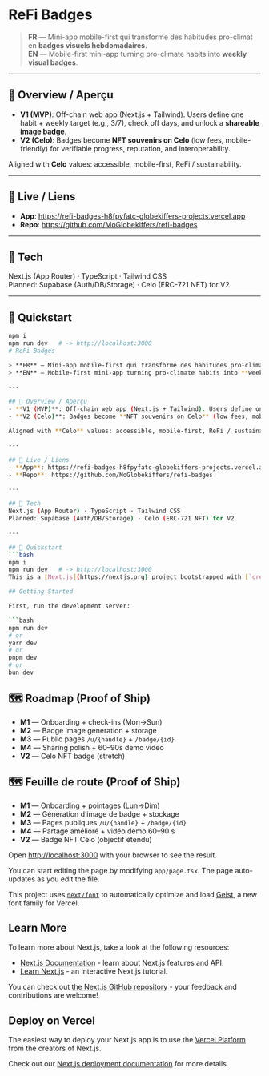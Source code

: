 # ReFi Badges

> **FR** — Mini-app mobile-first qui transforme des habitudes pro-climat en **badges visuels hebdomadaires**.  
> **EN** — Mobile-first mini-app turning pro-climate habits into **weekly visual badges**.

---

## 🌱 Overview / Aperçu
- **V1 (MVP)**: Off-chain web app (Next.js + Tailwind). Users define one habit + weekly target (e.g., 3/7), check off days, and unlock a **shareable image badge**.  
- **V2 (Celo)**: Badges become **NFT souvenirs on Celo** (low fees, mobile-friendly) for verifiable progress, reputation, and interoperability.

Aligned with **Celo** values: accessible, mobile-first, ReFi / sustainability.

---

## 🔗 Live / Liens
- **App**: https://refi-badges-h8fpyfatc-globekiffers-projects.vercel.app
- **Repo**: https://github.com/MoGlobekiffers/refi-badges

---

## 🧰 Tech
Next.js (App Router) · TypeScript · Tailwind CSS  
Planned: Supabase (Auth/DB/Storage) · Celo (ERC-721 NFT) for V2

---

## 🚀 Quickstart
```bash
npm i
npm run dev   # -> http://localhost:3000
# ReFi Badges

> **FR** — Mini-app mobile-first qui transforme des habitudes pro-climat en **badges visuels hebdomadaires**.  
> **EN** — Mobile-first mini-app turning pro-climate habits into **weekly visual badges**.

---

## 🌱 Overview / Aperçu
- **V1 (MVP)**: Off-chain web app (Next.js + Tailwind). Users define one habit + weekly target (e.g., 3/7), check off days, and unlock a **shareable image badge**.  
- **V2 (Celo)**: Badges become **NFT souvenirs on Celo** (low fees, mobile-first) for verifiable progress and reputation.

Aligned with **Celo** values: accessible, mobile-first, ReFi / sustainability.

---

## 🔗 Live / Liens
- **App**: https://refi-badges-h8fpyfatc-globekiffers-projects.vercel.app  
- **Repo**: https://github.com/MoGlobekiffers/refi-badges

---

## 🧰 Tech
Next.js (App Router) · TypeScript · Tailwind CSS  
Planned: Supabase (Auth/DB/Storage) · Celo (ERC-721 NFT) for V2

---

## 🚀 Quickstart
```bash
npm i
npm run dev   # -> http://localhost:3000
This is a [Next.js](https://nextjs.org) project bootstrapped with [`create-next-app`](https://nextjs.org/docs/app/api-reference/cli/create-next-app).

## Getting Started

First, run the development server:

```bash
npm run dev
# or
yarn dev
# or
pnpm dev
# or
bun dev
```
## 🗺️ Roadmap (Proof of Ship)

- **M1** — Onboarding + check-ins (Mon→Sun)  
- **M2** — Badge image generation + storage  
- **M3** — Public pages `/u/{handle}` + `/badge/{id}`  
- **M4** — Sharing polish + 60–90s demo video  
- **V2** — Celo NFT badge (stretch)

## 🗺️ Feuille de route (Proof of Ship)

- **M1** — Onboarding + pointages (Lun→Dim)  
- **M2** — Génération d’image de badge + stockage  
- **M3** — Pages publiques `/u/{handle}` + `/badge/{id}`  
- **M4** — Partage amélioré + vidéo démo 60–90 s  
- **V2** — Badge NFT Celo (objectif étendu)

Open [http://localhost:3000](http://localhost:3000) with your browser to see the result.

You can start editing the page by modifying `app/page.tsx`. The page auto-updates as you edit the file.

This project uses [`next/font`](https://nextjs.org/docs/app/building-your-application/optimizing/fonts) to automatically optimize and load [Geist](https://vercel.com/font), a new font family for Vercel.

## Learn More

To learn more about Next.js, take a look at the following resources:

- [Next.js Documentation](https://nextjs.org/docs) - learn about Next.js features and API.
- [Learn Next.js](https://nextjs.org/learn) - an interactive Next.js tutorial.

You can check out [the Next.js GitHub repository](https://github.com/vercel/next.js) - your feedback and contributions are welcome!

## Deploy on Vercel

The easiest way to deploy your Next.js app is to use the [Vercel Platform](https://vercel.com/new?utm_medium=default-template&filter=next.js&utm_source=create-next-app&utm_campaign=create-next-app-readme) from the creators of Next.js.

Check out our [Next.js deployment documentation](https://nextjs.org/docs/app/building-your-application/deploying) for more details.
